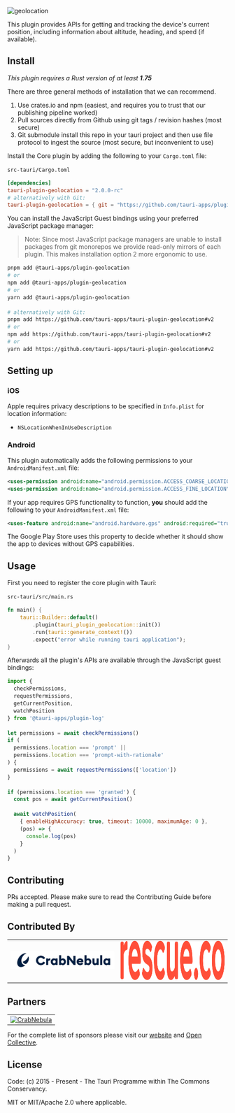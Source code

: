 ![geolocation](https://github.com/tauri-apps/plugins-workspace/raw/v2/plugins/geolocation/banner.png)

This plugin provides APIs for getting and tracking the device's current position, including information about altitude, heading, and speed (if available).

## Install

_This plugin requires a Rust version of at least **1.75**_

There are three general methods of installation that we can recommend.

1. Use crates.io and npm (easiest, and requires you to trust that our publishing pipeline worked)
2. Pull sources directly from Github using git tags / revision hashes (most secure)
3. Git submodule install this repo in your tauri project and then use file protocol to ingest the source (most secure, but inconvenient to use)

Install the Core plugin by adding the following to your `Cargo.toml` file:

`src-tauri/Cargo.toml`

```toml
[dependencies]
tauri-plugin-geolocation = "2.0.0-rc"
# alternatively with Git:
tauri-plugin-geolocation = { git = "https://github.com/tauri-apps/plugins-workspace", branch = "v2" }
```

You can install the JavaScript Guest bindings using your preferred JavaScript package manager:

> Note: Since most JavaScript package managers are unable to install packages from git monorepos we provide read-only mirrors of each plugin. This makes installation option 2 more ergonomic to use.

<!-- Add the branch for installations using git! -->

```sh
pnpm add @tauri-apps/plugin-geolocation
# or
npm add @tauri-apps/plugin-geolocation
# or
yarn add @tauri-apps/plugin-geolocation

# alternatively with Git:
pnpm add https://github.com/tauri-apps/tauri-plugin-geolocation#v2
# or
npm add https://github.com/tauri-apps/tauri-plugin-geolocation#v2
# or
yarn add https://github.com/tauri-apps/tauri-plugin-geolocation#v2
```

## Setting up

### iOS

Apple requires privacy descriptions to be specified in `Info.plist` for location information:

- `NSLocationWhenInUseDescription`

### Android

This plugin automatically adds the following permissions to your `AndroidManifest.xml` file:

```xml
<uses-permission android:name="android.permission.ACCESS_COARSE_LOCATION" />
<uses-permission android:name="android.permission.ACCESS_FINE_LOCATION" />
```

If your app requires GPS functionality to function, **you** should add the following to your `AndroidManifest.xml` file:

```xml
<uses-feature android:name="android.hardware.gps" android:required="true" />
```

The Google Play Store uses this property to decide whether it should show the app to devices without GPS capabilities.

## Usage

First you need to register the core plugin with Tauri:

`src-tauri/src/main.rs`

```rust
fn main() {
    tauri::Builder::default()
        .plugin(tauri_plugin_geolocation::init())
        .run(tauri::generate_context!())
        .expect("error while running tauri application");
}
```

Afterwards all the plugin's APIs are available through the JavaScript guest bindings:

```javascript
import {
  checkPermissions,
  requestPermissions,
  getCurrentPosition,
  watchPosition
} from '@tauri-apps/plugin-log'

let permissions = await checkPermissions()
if (
  permissions.location === 'prompt' ||
  permissions.location === 'prompt-with-rationale'
) {
  permissions = await requestPermissions(['location'])
}

if (permissions.location === 'granted') {
  const pos = await getCurrentPosition()

  await watchPosition(
    { enableHighAccuracy: true, timeout: 10000, maximumAge: 0 },
    (pos) => {
      console.log(pos)
    }
  )
}
```

## Contributing

PRs accepted. Please make sure to read the Contributing Guide before making a pull request.

## Contributed By

<table>
  <tbody>
    <tr>
      <td align="center" valign="middle">
        <a href="https://crabnebula.dev" target="_blank">
          <img src="contributors/crabnebula.svg" alt="CrabNebula" width="283">
        </a>
      </td>
      <td align="center" valign="middle">
        <a href="https://rescue.co" target="_blank">
            <img src="contributors/rescue.png" alt="Rescue.co" width="283" height="90">
        </a>
      </td>
    </tr>
  </tbody>
</table>

## Partners

<table>
  <tbody>
    <tr>
      <td align="center" valign="middle">
        <a href="https://crabnebula.dev" target="_blank">
          <img src="https://github.com/tauri-apps/plugins-workspace/raw/v2/.github/sponsors/crabnebula.svg" alt="CrabNebula" width="283">
        </a>
      </td>
    </tr>
  </tbody>
</table>

For the complete list of sponsors please visit our [website](https://tauri.app#sponsors) and [Open Collective](https://opencollective.com/tauri).

## License

Code: (c) 2015 - Present - The Tauri Programme within The Commons Conservancy.

MIT or MIT/Apache 2.0 where applicable.
